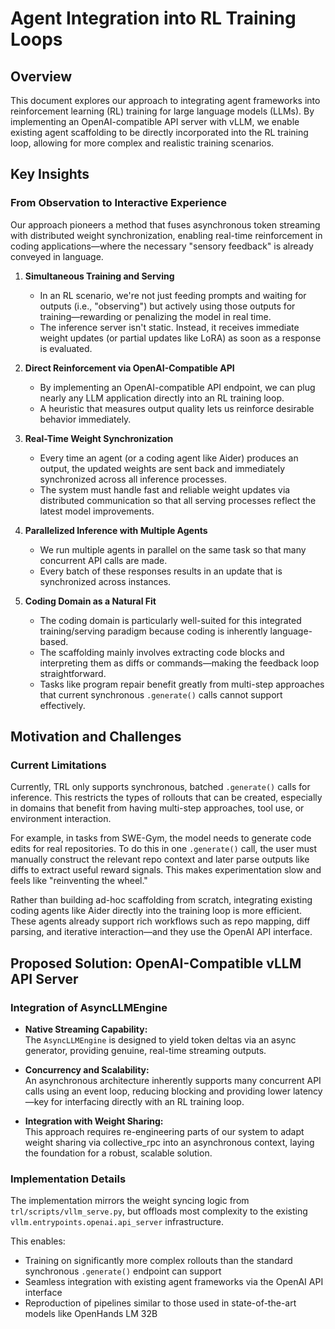 # Agent Integration into RL Training Loops

## Overview

This document explores our approach to integrating agent frameworks into reinforcement learning (RL) training for large language models (LLMs). By implementing an OpenAI-compatible API server with vLLM, we enable existing agent scaffolding to be directly incorporated into the RL training loop, allowing for more complex and realistic training scenarios.

## Key Insights

### From Observation to Interactive Experience

Our approach pioneers a method that fuses asynchronous token streaming with distributed weight synchronization, enabling real-time reinforcement in coding applications—where the necessary "sensory feedback" is already conveyed in language.

1. **Simultaneous Training and Serving**  
   - In an RL scenario, we're not just feeding prompts and waiting for outputs (i.e., "observing") but actively using those outputs for training—rewarding or penalizing the model in real time.
   - The inference server isn't static. Instead, it receives immediate weight updates (or partial updates like LoRA) as soon as a response is evaluated.

2. **Direct Reinforcement via OpenAI-Compatible API**  
   - By implementing an OpenAI-compatible API endpoint, we can plug nearly any LLM application directly into an RL training loop.
   - A heuristic that measures output quality lets us reinforce desirable behavior immediately.

3. **Real-Time Weight Synchronization**  
   - Every time an agent (or a coding agent like Aider) produces an output, the updated weights are sent back and immediately synchronized across all inference processes.
   - The system must handle fast and reliable weight updates via distributed communication so that all serving processes reflect the latest model improvements.

4. **Parallelized Inference with Multiple Agents**  
   - We run multiple agents in parallel on the same task so that many concurrent API calls are made.
   - Every batch of these responses results in an update that is synchronized across instances.

5. **Coding Domain as a Natural Fit**  
   - The coding domain is particularly well-suited for this integrated training/serving paradigm because coding is inherently language-based.
   - The scaffolding mainly involves extracting code blocks and interpreting them as diffs or commands—making the feedback loop straightforward.
   - Tasks like program repair benefit greatly from multi-step approaches that current synchronous `.generate()` calls cannot support effectively.

## Motivation and Challenges

### Current Limitations

Currently, TRL only supports synchronous, batched `.generate()` calls for inference. This restricts the types of rollouts that can be created, especially in domains that benefit from having multi-step approaches, tool use, or environment interaction.

For example, in tasks from SWE-Gym, the model needs to generate code edits for real repositories. To do this in one `.generate()` call, the user must manually construct the relevant repo context and later parse outputs like diffs to extract useful reward signals. This makes experimentation slow and feels like "reinventing the wheel."

Rather than building ad-hoc scaffolding from scratch, integrating existing coding agents like Aider directly into the training loop is more efficient. These agents already support rich workflows such as repo mapping, diff parsing, and iterative interaction—and they use the OpenAI API interface.


## Proposed Solution: OpenAI-Compatible vLLM API Server

### Integration of AsyncLLMEngine

- **Native Streaming Capability:**  
  The `AsyncLLMEngine` is designed to yield token deltas via an async generator, providing genuine, real-time streaming outputs.
  
- **Concurrency and Scalability:**  
  An asynchronous architecture inherently supports many concurrent API calls using an event loop, reducing blocking and providing lower latency—key for interfacing directly with an RL training loop.
  
- **Integration with Weight Sharing:**  
  This approach requires re-engineering parts of our system to adapt weight sharing via collective_rpc into an asynchronous context, laying the foundation for a robust, scalable solution.

### Implementation Details

The implementation mirrors the weight syncing logic from `trl/scripts/vllm_serve.py`, but offloads most complexity to the existing `vllm.entrypoints.openai.api_server` infrastructure.

This enables:
- Training on significantly more complex rollouts than the standard synchronous `.generate()` endpoint can support
- Seamless integration with existing agent frameworks via the OpenAI API interface
- Reproduction of pipelines similar to those used in state-of-the-art models like OpenHands LM 32B
